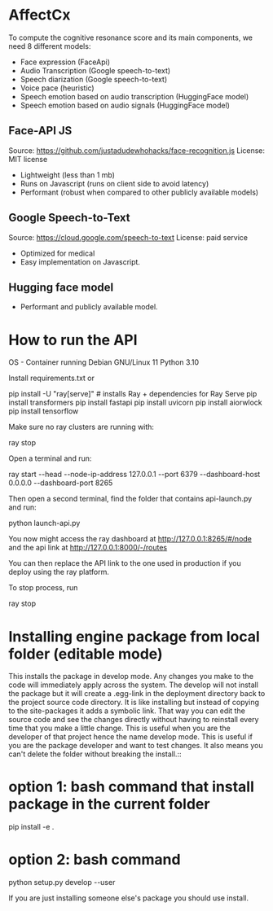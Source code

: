 AffectCx
==============================

To compute the cognitive resonance score and its main components, we need 8 different models: 

* Face expression (FaceApi)
* Audio Transcription (Google speech-to-text)
* Speech diarization (Google speech-to-text)
* Voice pace (heuristic)
* Speech emotion based on audio transcription (HuggingFace model)
* Speech emotion based on audio signals (HuggingFace model)

## Face-API JS

Source: https://github.com/justadudewhohacks/face-recognition.js
License: MIT license

* Lightweight (less than 1 mb)
* Runs on Javascript (runs on client side to avoid latency)
* Performant (robust when compared to other publicly available models)

## Google Speech-to-Text

Source: https://cloud.google.com/speech-to-text
License: paid service

* Optimized for medical
* Easy implementation on Javascript.

## Hugging face model

* Performant and publicly available model.

# How to run the API

OS - Container running Debian GNU/Linux 11
Python 3.10

Install requirements.txt or

pip install -U "ray[serve]"  # installs Ray + dependencies for Ray Serve
pip install transformers 
pip install fastapi 
pip install uvicorn
pip install aiorwlock
pip install tensorflow 

Make sure no ray clusters are running with:

ray stop
 
Open a terminal and run:

ray start --head --node-ip-address 127.0.0.1 --port 6379 --dashboard-host 0.0.0.0 --dashboard-port 8265

Then open a second terminal, find the folder that contains api-launch.py and run:

python launch-api.py

You now might access the ray dashboard at http://127.0.0.1:8265/#/node and the api link at http://127.0.0.1:8000/-/routes

You can then replace the API link to the one used in production if you deploy using the ray platform.

To stop process, run 

ray stop

Installing engine package from local folder (editable mode)
================

This installs the package in develop mode. Any changes you make to the code will immediately apply across the system.
The develop will not install the package but it will create a .egg-link in the deployment directory back to the project source code directory.
It is like installing but instead of copying to the site-packages it adds a symbolic link.
That way you can edit the source code and see the changes directly without having to reinstall every time that you make a little change.
This is useful when you are the developer of that project hence the name develop mode.
This is useful if you are the package developer and want to test changes. It also means you can't delete the folder without breaking the install.::

   # option 1: bash command that install package in the current folder
   pip install -e .

   # option 2: bash command
   python setup.py develop --user

If you are just installing someone else's package you should use install.